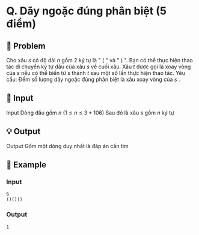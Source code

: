 # Q. Dãy ngoặc đúng phân biệt (5 điểm)

## 📖 Problem

Cho xâu
$s$
có độ dài
$n$
gồm
$2$
ký tự là "
$($
" và "
$)$
". Bạn có thể thực hiện thao tác di chuyển ký tự đầu của xâu
$s$
về cuối xâu. Xâu
$t$
được gọi là xoay vòng của
$s$
nếu có thể biến từ
$s$
thành
$t$
sau một số lần thực hiện thao tác.
Yêu cầu:
Đếm số lượng dãy ngoặc đúng
phân biệt
là xâu xoay vòng của
$s$
.


## 🧩 Input

Input
Dòng đầu gồm
$n$
$(1 ≤n≤ 3 * 106)$
Sau đó là xâu
$s$
gồm
$n$
ký tự


## 💡 Output

Output
Gồm một dòng duy nhất là đáp án cần tìm


## 🧠 Example

### Input

```text
6
()()()
```

### Output

```text
1
```


